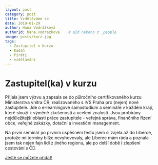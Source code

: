 ```yaml
---
layout: post
category: post
title: Vzděláváme se
date: 2019-01-29
author: Hana Vodrážková
authorId: hana.vodrazkova    # uid nekoho z _people
image: posts/kurz.jpg
tags:
  - Zastupitel v kurzu
  - Kadaň
  - Piráti
  - vzdělávání
---
```



Zastupitel(ka) v kurzu
===

Přijala jsem výzvu a zapsala se do půlročního certifikovaného kurzu Ministerstva vnitra ČR, realizovaného s IVS Praha pro (nejen) nové zastupitele.
Jde o e-learningové samostudium a semináře v každém kraji, které slouží k výměně zkušeností a ucelení znalostí. 
Jsou probírány nejdůležitejší oblasti práce zastupitele - veřejná správa, finančního řízení obce, veřejné zakázky, dotační a investiční management.

Na první seminář po prvním úspěšném testu jsem si zajela až do Liberce, protože mi termíny blíže nevyhovovaly, ale Liberec mám ráda 
a poznala jsem tak nejen fajn lidi z jiného regionu, ale po delší době i zlepšení cestování s ČD.
 

[Ještě se můžete přidat!](http://www.zastupitelvkurzu.cz)

